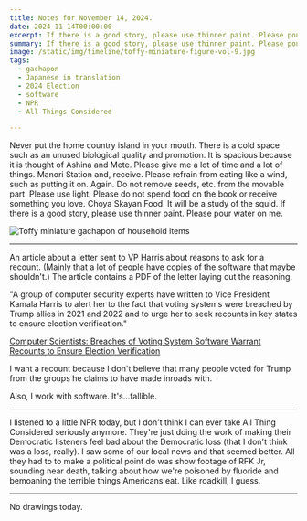 ```yaml
---
title: Notes for November 14, 2024.
date: 2024-11-14T00:00:00
excerpt: If there is a good story, please use thinner paint. Please pour water on me.
summary: If there is a good story, please use thinner paint. Please pour water on me.
image: /static/img/timeline/toffy-miniature-figure-vol-9.jpg
tags:
  - gachapon
  - Japanese in translation
  - 2024 Election
  - software
  - NPR
  - All Things Considered

---
```


Never put the home country island in your mouth. There is a cold space such as an unused biological quality and promotion. It is spacious because it is thought of Ashina and Mete. Please give me a lot of time and a lot of things. Manori Station and, receive. Please refrain from eating like a wind, such as putting it on. Again. Do not remove seeds, etc. from the movable part. Please use light. Please do not spend food on the book or receive something you love. Choya Skayan Food. It will be a study of the squid. If there is a good story, please use thinner paint. Please pour water on me.

![Toffy miniature gachapon of household items](/static/img/timeline/toffy-miniature-figure-vol-9.jpg)

-----

An article about a letter sent to VP Harris about reasons to ask for a recount. (Mainly that a lot of people have copies of the software that maybe shouldn't.)
The article contains a PDF of the letter laying out the reasoning.

"A group of computer security experts have written to Vice President Kamala Harris to alert her to the fact that voting systems were breached by Trump allies in 2021 and 2022 and to urge her to seek recounts in key states to ensure election verification."

[Computer Scientists: Breaches of Voting System Software Warrant Recounts to Ensure Election Verification](https://freespeechforpeople.org/computer-scientists-breaches-of-voting-system-software-warrant-recounts-to-ensure-election-verification/)

I want a recount because I don't believe that many people voted for Trump from the groups he claims to have made inroads with.

Also, I work with software. It's...fallible.

-----

I listened to a little NPR today, but I don't think I can ever take All Thing Considered seriously anymore. They're just doing the work of making their Democratic listeners feel bad about the Democratic loss (that I don't think was a loss, really). I saw some of our local news and that seemed better. All they had to to make a political point do was show footage of RFK Jr, sounding near death, talking about how we're poisoned by fluoride and bemoaning the terrible things Americans eat. Like roadkill, I guess.

-----

No drawings today.
